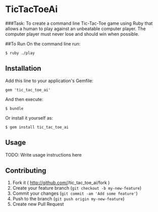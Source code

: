 # TicTacToeAi

###Task: 
To create a command line Tic-Tac-Toe game using Ruby that allows a human to play against an unbeatable computer player. The computer player must never lose and should win when possible. 


##To Run
On the command line run:

    $ ruby ./play

## Installation

Add this line to your application's Gemfile:

    gem 'tic_tac_toe_ai'

And then execute:

    $ bundle

Or install it yourself as:

    $ gem install tic_tac_toe_ai

## Usage

TODO: Write usage instructions here

## Contributing

1. Fork it ( http://github.com/<my-github-username>/tic_tac_toe_ai/fork )
2. Create your feature branch (`git checkout -b my-new-feature`)
3. Commit your changes (`git commit -am 'Add some feature'`)
4. Push to the branch (`git push origin my-new-feature`)
5. Create new Pull Request
